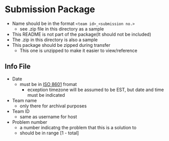 # Submission Package
- Name should be in the format `<team id>_<submission no.>`
  - see .zip file in this directory as a sample
- This README is not part of the package(It should not be included)
- The .zip in this directory is also a sample
- This package should be zipped during transfer
  - This one is unzipped to make it easier to view/reference

## Info File
- Date
  - must be in [ISO 8601](https://en.wikipedia.org/wiki/ISO_8601) fromat
    - ecxeption timezone will be assumed to be EST, but date and time must be indicated
- Team name
  - only there for archival purposes
- Team ID
  - same as username for host
- Problem number
  - a number indicatng the problem that this is a solution to
  - should be in range [1 - total]